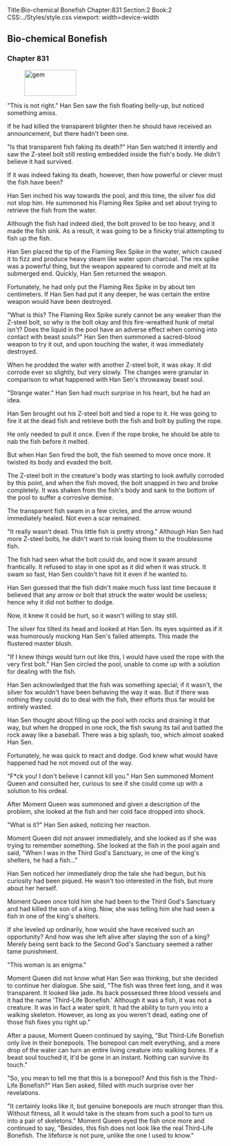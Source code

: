 Title:Bio-chemical Bonefish 
Chapter:831 
Section:2 
Book:2 
CSS:../Styles/style.css 
viewport: width=device-width
  
## Bio-chemical Bonefish
### Chapter 831 
<figure>
	<img src="../Images/gem.gif" alt="gem" id="gem" width="120" height="60" />
</figure>
  

  
  "This is not right." Han Sen saw the fish floating belly-up, but noticed something amiss.

If he had killed the transparent blighter then he should have received an announcement, but there hadn't been one.

"Is that transparent fish faking its death?" Han Sen watched it intently and saw the Z-steel bolt still resting embedded inside the fish's body. He didn't believe it had survived.

If it was indeed faking its death, however, then how powerful or clever must the fish have been?

Han Sen inched his way towards the pool, and this time, the silver fox did not stop him. He summoned his Flaming Rex Spike and set about trying to retrieve the fish from the water.

Although the fish had indeed died, the bolt proved to be too heavy, and it made the fish sink. As a result, it was going to be a finicky trial attempting to fish up the fish.

Han Sen placed the tip of the Flaming Rex Spike in the water, which caused it to fizz and produce heavy steam like water upon charcoal. The rex spike was a powerful thing, but the weapon appeared to corrode and melt at its submerged end. Quickly, Han Sen returned the weapon.

Fortunately, he had only put the Flaming Rex Spike in by about ten centimeters. If Han Sen had put it any deeper, he was certain the entire weapon would have been destroyed.

"What is this? The Flaming Rex Spike surely cannot be any weaker than the Z-steel bolt, so why is the bolt okay and this fire-wreathed hunk of metal isn't? Does the liquid in the pool have an adverse effect when coming into contact with beast souls?" Han Sen then summoned a sacred-blood weapon to try it out, and upon touching the water, it was immediately destroyed.

When he prodded the water with another Z-steel bolt, it was okay. It did corrode ever so slightly, but very slowly. The changes were granular in comparison to what happened with Han Sen's throwaway beast soul.

"Strange water." Han Sen had much surprise in his heart, but he had an idea.

Han Sen brought out his Z-steel bolt and tied a rope to it. He was going to fire it at the dead fish and retrieve both the fish and bolt by pulling the rope.

He only needed to pull it once. Even if the rope broke, he should be able to nab the fish before it melted.

But when Han Sen fired the bolt, the fish seemed to move once more. It twisted its body and evaded the bolt.

The Z-steel bolt in the creature's body was starting to look awfully corroded by this point, and when the fish moved, the bolt snapped in two and broke completely. It was shaken from the fish's body and sank to the bottom of the pool to suffer a corrosive demise.

The transparent fish swam in a few circles, and the arrow wound immediately healed. Not even a scar remained.

"It really wasn't dead. This little fish is pretty strong." Although Han Sen had more Z-steel bolts, he didn't want to risk losing them to the troublesome fish.

The fish had seen what the bolt could do, and now it swam around frantically. It refused to stay in one spot as it did when it was struck. It swam so fast, Han Sen couldn't have hit it even if he wanted to.

Han Sen guessed that the fish didn't make much fuss last time because it believed that any arrow or bolt that struck the water would be useless; hence why it did not bother to dodge.

Now, it knew it could be hurt, so it wasn't willing to stay still.

The silver fox tilted its head and looked at Han Sen. Its eyes squinted as if it was humorously mocking Han Sen's failed attempts. This made the flustered master blush.

"If I knew things would turn out like this, I would have used the rope with the very first bolt." Han Sen circled the pool, unable to come up with a solution for dealing with the fish.

Han Sen acknowledged that the fish was something special; if it wasn't, the silver fox wouldn't have been behaving the way it was. But if there was nothing they could do to deal with the fish, their efforts thus far would be entirely wasted.

Han Sen thought about filling up the pool with rocks and draining it that way, but when he dropped in one rock, the fish swung its tail and batted the rock away like a baseball. There was a big splash, too, which almost soaked Han Sen.

Fortunately, he was quick to react and dodge. God knew what would have happened had he not moved out of the way.

"F*ck you! I don't believe I cannot kill you." Han Sen summoned Moment Queen and consulted her, curious to see if she could come up with a solution to his ordeal.

After Moment Queen was summoned and given a description of the problem, she looked at the fish and her cold face dropped into shock.

"What is it?" Han Sen asked, noticing her reaction.

Moment Queen did not answer immediately, and she looked as if she was trying to remember something. She looked at the fish in the pool again and said, "When I was in the Third God's Sanctuary, in one of the king's shelters, he had a fish..."

Han Sen noticed her immediately drop the tale she had begun, but his curiosity had been piqued. He wasn't too interested in the fish, but more about her herself.

Moment Queen once told him she had been to the Third God's Sanctuary and had killed the son of a king. Now, she was telling him she had seen a fish in one of the king's shelters.

If she leveled up ordinarily, how would she have received such an opportunity? And how was she left alive after slaying the son of a king? Merely being sent back to the Second God's Sanctuary seemed a rather tame punishment.

"This woman is an enigma."

Moment Queen did not know what Han Sen was thinking, but she decided to continue her dialogue. She said, "The fish was three feet long, and it was transparent. It looked like jade. Its back possessed three blood vessels and it had the name 'Third-Life Bonefish.' Although it was a fish, it was not a creature. It was in fact a water spirit. It had the ability to turn you into a walking skeleton. However, as long as you weren't dead, eating one of those fish fixes you right up."

After a pause, Moment Queen continued by saying, "But Third-Life Bonefish only live in their bonepools. The bonepool can melt everything, and a mere drop of the water can turn an entire living creature into walking bones. If a beast soul touched it, it'd be gone in an instant. Nothing can survive its touch."

"So, you mean to tell me that this is a bonepool? And this fish is the Third-Life Bonefish?" Han Sen asked, filled with much surprise over her revelations.

"It certainly looks like it, but genuine bonepools are much stronger than this. Without fitness, all it would take is the steam from such a pool to turn us into a pair of skeletons." Moment Queen eyed the fish once more and continued to say, "Besides, this fish does not look like the real Third-Life Bonefish. The lifeforce is not pure, unlike the one I used to know."

